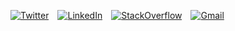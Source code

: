 [![Twitter](https://img.shields.io/badge/follow-1DA1F2?logo=twitter&style=plastic&logoColor=white)](https://twitter.com/drruruu)&emsp;[![LinkedIn](https://img.shields.io/badge/connect-0077B5?logo=linkedin&style=plastic)](https://www.linkedin.com/in/drewberes/)&emsp;[![StackOverflow](https://img.shields.io/badge/developer_story-FE7A16?logo=stack-overflow&style=plastic&logoColor=white)](https://stackoverflow.com/users/story/2570538)&emsp;[![Gmail](https://img.shields.io/badge/email-D14836?style=plastic&logo=gmail&logoColor=white)](mailto:hello@drruruu.dev)
